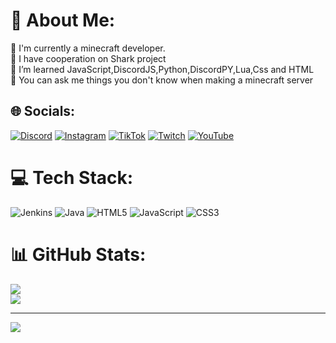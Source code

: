 # 💫 About Me:
🔭 I'm currently a minecraft developer.<br>👯 I have cooperation on Shark project<br>🌱 I’m learned JavaScript,DiscordJS,Python,DiscordPY,Lua,Css and HTML<br>💬 You can ask me things you don't know when making a minecraft server<br>


## 🌐 Socials:
[![Discord](https://img.shields.io/badge/Discord-%237289DA.svg?logo=discord&logoColor=white)](https://discord.gg/NukedJS#0001) [![Instagram](https://img.shields.io/badge/Instagram-%23E4405F.svg?logo=Instagram&logoColor=white)](https://instagram.com/https://www.instagram.com/keyarusor/?hl=tr) [![TikTok](https://img.shields.io/badge/TikTok-%23000000.svg?logo=TikTok&logoColor=white)](https://tiktok.com/@cs16koruma) [![Twitch](https://img.shields.io/badge/Twitch-%239146FF.svg?logo=Twitch&logoColor=white)](https://www.twitch.tv/hajimesf) [![YouTube](https://img.shields.io/badge/YouTube-%23FF0000.svg?logo=YouTube&logoColor=white)](https://youtube.com/@UCu5n-_w5-OOYhYuL04uGNUw) 

# 💻 Tech Stack:
![Jenkins](https://img.shields.io/badge/jenkins-%232C5263.svg?style=for-the-badge&logo=jenkins&logoColor=white) ![Java](https://img.shields.io/badge/java-%23ED8B00.svg?style=for-the-badge&logo=java&logoColor=white) ![HTML5](https://img.shields.io/badge/html5-%23E34F26.svg?style=for-the-badge&logo=html5&logoColor=white) ![JavaScript](https://img.shields.io/badge/javascript-%23323330.svg?style=for-the-badge&logo=javascript&logoColor=%23F7DF1E) ![CSS3](https://img.shields.io/badge/css3-%231572B6.svg?style=for-the-badge&logo=css3&logoColor=white)
# 📊 GitHub Stats:
![](https://github-readme-stats.vercel.app/api?username=Mitatsus&theme=radical&hide_border=false&include_all_commits=false&count_private=false)<br/>
![](https://github-readme-streak-stats.herokuapp.com/?user=Mitatsus&theme=radical&hide_border=false)<br/>

---
[![](https://visitcount.itsvg.in/api?id=Mitatsus&icon=2&color=5)](https://visitcount.itsvg.in)
